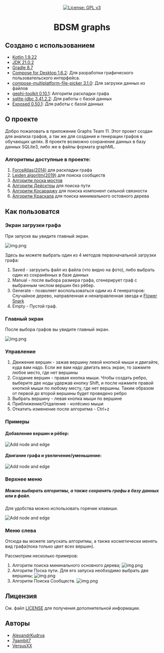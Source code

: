 <div align="center">

[![License: GPL v3](https://img.shields.io/badge/License-GPLv3-blue.svg)](https://www.gnu.org/licenses/gpl-3.0)
<h1>BDSM graphs</h1>

</div>

## Создано с использованием

- [Kotlin 1.9.22](https://kotlinlang.org/)
- [JDK 21.0.2](https://www.oracle.com/java/technologies/javase/21-0-2-relnotes.html)
- [Gradle 8.7](https://gradle.org/install/)
- [Compose for Desktop 1.6.2](https://github.com/JetBrains/compose-multiplatform): Для разработки графического
  пользовательского интерфейса.
- [compose-multiplatform-file-picker 3.1.0](https://github.com/Wavesonics/compose-multiplatform-file-picker): Для
  загрузки данных из файлов
- [gephi-toolkit 0.10.1](https://github.com/gephi/gephi-toolkit): Алгоритм раскладки графа
- [sqlite-jdbc 3.41.2.2](https://github.com/xerial/sqlite-jdbc): Для работы с базой данных
- [Exposed 0.50.1](https://github.com/JetBrains/Exposed): Для работы с базой данных

## О проекте

Добро пожаловать в приложение Graphs Team 11. Этот проект создан для анализа графов,
а так же для создания и генерации графов в обучающих целях. В проекте возможно сохранение данных
в базу данных SQLite3, либо же в файлы формата graphML.

### Алгоритмы доступные в проекте:

1. [ForceAtlas(2014)](https://journals.plos.org/plosone/article?id=10.1371/journal.pone.0098679) для раскладки графа
2. [Leiden algoritm(2019)](https://www.ultipa.com/document/ultipa-graph-analytics-algorithms/leiden/v4.3#:~:text=Return%20%E2%9C%93%20Stats-,Overview,well%2Dconnected%20or%20even%20disconnected.)
   для поиска сообществ
3. [Алгоритм поска мостов](http://e-maxx.ru/algo/bridge_searching)
4. [Алгоритм Дейсктры](http://e-maxx.ru/algo/dijkstra) для поиска пути
5. [Алгоритм Косараджу](https://ru.wikipedia.org/wiki/%D0%90%D0%BB%D0%B3%D0%BE%D1%80%D0%B8%D1%82%D0%BC_%D0%9A%D0%BE%D1%81%D0%B0%D1%80%D0%B0%D0%B9%D1%8E)
   для поиска компонент сильной связности
6. [Алгоритм Краскала](https://ru.wikipedia.org/wiki/%D0%90%D0%BB%D0%B3%D0%BE%D1%80%D0%B8%D1%82%D0%BC_%D0%9A%D1%80%D0%B0%D1%81%D0%BA%D0%B0%D0%BB%D0%B0)
   для поиска минимального остовного дерева

## Как пользоватся

### Экран загрузки графа

При запуске вы увидите главный экран.

![img.png](readme_resources/IntroScreen.png)

Здесь вы можете выбрать один из 4 методов первоначальной загрузки графа:

1. Saved - загрузить файл из файла (что видно на фото), либо выбрать один из сохранённых в базе данных
2. Manual - после выбора размера графа, сгенерирует граф с выбранным числом вершин без рёбер.
3. Generate - позволяет воспользоваться одим из 4 генераторов: Случайное дерево, направленная и ненаправленная звезда
   и [Flower Snark](https://mathworld.wolfram.com/FlowerSnark.html)
4. Empty - Пустой граф.

### Главный экран

После выбора графов вы увидите главный экран.

![img.png](readme_resources/Main.png)

### Управление

1. Движение вершин - зажав вершину левой кнопкой мыши и двигайте, куда вам надо. Если же вам надо двигать весь экран, то
   зажмите любое место, где нет вершины
2. Создание вершин - правая кнопка мыши. Чтобы создать ребро, выберите две ноды удержав кнопку Shift, и после
   нажмите правой кнопкой мыши по любому месту, где нет вершины. Таким образом от первой до второй вершины будет
   проведено ребро
3. Выбрать вершину - левая кнопка мыши по вершине
4. Приближение/Отдаление - колёсико мыши
5. Откатить изменение после алгоритма - Сtrl+z

### Примеры

#### Добавление вершин и рёбер:

![Add node and edge](readme_resources/add_new_node.gif)

#### Двигание графа и увеличение/уменьшение:

![Add node and edge](readme_resources/move_and_zoom.gif)

### Верхнее меню

##### Можно выбирать алгоритмы, а также сохранять графы в базу данных или в файл.

Для удобства можно использовать горячие клавиши.

![Add node and edge](readme_resources/top_left_menu.gif)

### Меню слева

Отсюда вы можете запускать алгоритмы, а также косметически менять вид графа(пока только цвет всех вершин).

Рассмотрим несколько примеров:

1. Алгоритм поиска мининального основного дерева;
   ![img.png](readme_resources/tree.png)
2. Алгоритм Поска пути. Для его запуска необходимо выбрать две вершины;
   ![img.png](readme_resources/path.png)
3. Алгоритм Поиска Сообществ.
   ![img.png](readme_resources/Lieden.png)

## Лицензия

См. файл [LICENSE][license-url] для получения дополнительной информации.

## Авторы

- [AlexandrKudrya](https://github.com/AlexandrKudrya)
- [7gambit7](https://github.com/7gambit7)
- [VersusXX](https://github.com/VersusXX)

[license-shield]: https://img.shields.io/github/license/othneildrew/Best-README-Template.svg?style=for-the-badge:

[license-url]: https://github.com/spbu-coding-2023/graphs-team-11/blob/main/LICENSE